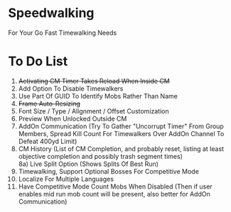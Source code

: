 # Speedwalking
For Your Go Fast Timewalking Needs  

# To Do List
1) ~~Activating CM Timer Takes Reload When Inside CM~~  
2) Add Option To Disable Timewalkers  
3) Use Part Of GUID To Identify Mobs Rather Than Name  
4) ~~Frame Auto-Resizing~~  
5) Font Size / Type / Alignment / Offset Customization  
6) Preview When Unlocked Outside CM  
7) AddOn Communication (Try To Gather "Uncorrupt Timer" From Group Members, Spread Kill Count For Timewalkers Over AddOn Channel To Defeat 400yd Limit)  
8) CM History (List of CM Completion, and probably reset, listing at least objective completion and possibly trash segment times)  
8a) Live Split Option (Shows Splits Of Best Run)  
9) Timewalking, Support Optional Bosses For Competitive Mode  
10) Localize For Multiple Languages  
11) Have Competitive Mode Count Mobs When Disabled (Then if user enables mid run mob count will be present, also better for AddOn Communication)
